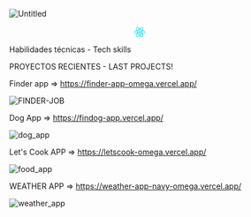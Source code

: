 ![Untitled](https://user-images.githubusercontent.com/88290587/169665511-1922b9f7-fe14-4a44-a689-8f71dafb7f29.png)

Habilidades técnicas - Tech skills
<svg xmlns="http://www.w3.org/2000/svg" width="48" height="48" style="fill: rgba(0, 221, 255, 1);transform: ;msFilter:;"><circle cx="12" cy="11.245" r="1.785"></circle><path d="m7.002 14.794-.395-.101c-2.934-.741-4.617-2.001-4.617-3.452 0-1.452 1.684-2.711 4.617-3.452l.395-.1.111.391a19.507 19.507 0 0 0 1.136 2.983l.085.178-.085.178c-.46.963-.841 1.961-1.136 2.985l-.111.39zm-.577-6.095c-2.229.628-3.598 1.586-3.598 2.542 0 .954 1.368 1.913 3.598 2.54.273-.868.603-1.717.985-2.54a20.356 20.356 0 0 1-.985-2.542zm10.572 6.095-.11-.392a19.628 19.628 0 0 0-1.137-2.984l-.085-.177.085-.179c.46-.961.839-1.96 1.137-2.984l.11-.39.395.1c2.935.741 4.617 2 4.617 3.453 0 1.452-1.683 2.711-4.617 3.452l-.395.101zm-.41-3.553c.4.866.733 1.718.987 2.54 2.23-.627 3.599-1.586 3.599-2.54 0-.956-1.368-1.913-3.599-2.542a20.683 20.683 0 0 1-.987 2.542z"></path><path d="m6.419 8.695-.11-.39c-.826-2.908-.576-4.991.687-5.717 1.235-.715 3.222.13 5.303 2.265l.284.292-.284.291a19.718 19.718 0 0 0-2.02 2.474l-.113.162-.196.016a19.646 19.646 0 0 0-3.157.509l-.394.098zm1.582-5.529c-.224 0-.422.049-.589.145-.828.477-.974 2.138-.404 4.38.891-.197 1.79-.338 2.696-.417a21.058 21.058 0 0 1 1.713-2.123c-1.303-1.267-2.533-1.985-3.416-1.985zm7.997 16.984c-1.188 0-2.714-.896-4.298-2.522l-.283-.291.283-.29a19.827 19.827 0 0 0 2.021-2.477l.112-.16.194-.019a19.473 19.473 0 0 0 3.158-.507l.395-.1.111.391c.822 2.906.573 4.992-.688 5.718a1.978 1.978 0 0 1-1.005.257zm-3.415-2.82c1.302 1.267 2.533 1.986 3.415 1.986.225 0 .423-.05.589-.145.829-.478.976-2.142.404-4.384-.89.198-1.79.34-2.698.419a20.526 20.526 0 0 1-1.71 2.124z"></path><path d="m17.58 8.695-.395-.099a19.477 19.477 0 0 0-3.158-.509l-.194-.017-.112-.162A19.551 19.551 0 0 0 11.7 5.434l-.283-.291.283-.29c2.08-2.134 4.066-2.979 5.303-2.265 1.262.727 1.513 2.81.688 5.717l-.111.39zm-3.287-1.421c.954.085 1.858.228 2.698.417.571-2.242.425-3.903-.404-4.381-.824-.477-2.375.253-4.004 1.841.616.67 1.188 1.378 1.71 2.123zM8.001 20.15a1.983 1.983 0 0 1-1.005-.257c-1.263-.726-1.513-2.811-.688-5.718l.108-.391.395.1c.964.243 2.026.414 3.158.507l.194.019.113.16c.604.878 1.28 1.707 2.02 2.477l.284.29-.284.291c-1.583 1.627-3.109 2.522-4.295 2.522zm-.993-5.362c-.57 2.242-.424 3.906.404 4.384.825.47 2.371-.255 4.005-1.842a21.17 21.17 0 0 1-1.713-2.123 20.692 20.692 0 0 1-2.696-.419z"></path><path d="M12 15.313c-.687 0-1.392-.029-2.1-.088l-.196-.017-.113-.162a25.697 25.697 0 0 1-1.126-1.769 26.028 26.028 0 0 1-.971-1.859l-.084-.177.084-.179c.299-.632.622-1.252.971-1.858.347-.596.726-1.192 1.126-1.77l.113-.16.196-.018a25.148 25.148 0 0 1 4.198 0l.194.019.113.16a25.136 25.136 0 0 1 2.1 3.628l.083.179-.083.177a24.742 24.742 0 0 1-2.1 3.628l-.113.162-.194.017c-.706.057-1.412.087-2.098.087zm-1.834-.904c1.235.093 2.433.093 3.667 0a24.469 24.469 0 0 0 1.832-3.168 23.916 23.916 0 0 0-1.832-3.168 23.877 23.877 0 0 0-3.667 0 23.743 23.743 0 0 0-1.832 3.168 24.82 24.82 0 0 0 1.832 3.168z"></path></svg>

PROYECTOS RECIENTES - LAST PROJECTS!

Finder app => https://finder-app-omega.vercel.app/

![FINDER-JOB](https://user-images.githubusercontent.com/88290587/174130729-49e63a54-8862-4058-8ec7-921341f034a2.png)

Dog App => https://findog-app.vercel.app/

![dog_app](https://user-images.githubusercontent.com/88290587/177466236-b2e4a6d8-79ad-4ad5-b22d-5e903c5ab8a8.png)


Let's Cook APP => https://letscook-omega.vercel.app/

![food_app](https://user-images.githubusercontent.com/88290587/177466025-5368bd12-d8a6-471d-bce2-e1d99ad64101.png)


WEATHER APP => https://weather-app-navy-omega.vercel.app/

![weather_app](https://user-images.githubusercontent.com/88290587/177465918-ca4d2f61-76f9-466c-835b-03976ade32a5.png)
